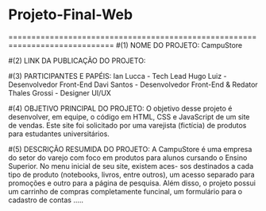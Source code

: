 # Projeto-Final-Web
=============================================================================
#(1) NOME DO PROJETO:
    CampuStore

#(2) LINK DA PUBLICAÇÃO DO PROJETO:


#(3) PARTICIPANTES E PAPÉIS:
    Ian Lucca - Tech Lead
    Hugo Luiz - Desenvolvedor Front-End
    Davi Santos - Desenvolvedor Front-End & Redator
    Thales Grossi - Designer UI/UX

#(4) OBJETIVO PRINCIPAL DO PROJETO:
    O objetivo desse projeto é desenvolver, em equipe, o código em HTML, CSS e
    JavaScript de um site de vendas. Este site foi solicitado por uma varejista
    (fictícia) de produtos para estudantes universitários.

#(5) DESCRIÇÃO RESUMIDA DO PROJETO:
    A CampuStore é uma empresa do setor do varejo com foco em produtos para
    alunos cursando o Ensino Superior. No menu inicial de seu site, existem aces-
    sos destinados a cada tipo de produto (notebooks, livros, entre outros), um
    acesso separado para promoções e outro para a página de pesquisa.
    Além disso, o projeto possui um carrinho de compras completamente funcinal,
    um formulário para o cadastro de contas .....
    	
